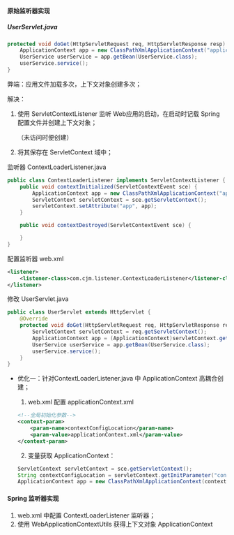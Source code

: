 #### 原始监听器实现

##### UserServlet.java

```java
protected void doGet(HttpServletRequest req, HttpServletResponse resp) throws ServletException, IOException {
    ApplicationContext app = new ClassPathXmlApplicationContext("applicationContext.xml");
    UserService userService = app.getBean(UserService.class);
    userService.service();
}
```

弊端：应用文件加载多次，上下文对象创建多次；

解决：

1. 使用 ServletContextListener 监听 Web应用的启动，在启动时记载 Spring 配置文件并创建上下文对象；

    （未访问时便创建）

2. 将其保存在 ServletContext 域中；



监听器 ContextLoaderListener.java

```java
public class ContextLoaderListener implements ServletContextListener {
    public void contextInitialized(ServletContextEvent sce) {
        ApplicationContext app = new ClassPathXmlApplicationContext("applicationContext.xml");
        ServletContext servletContext = sce.getServletContext();
        servletContext.setAttribute("app", app);
    }

    public void contextDestroyed(ServletContextEvent sce) {

    }
}

```

配置监听器 web.xml

```xml
<listener>
    <listener-class>com.cjm.listener.ContextLoaderListener</listener-class>
</listener>
```

修改 UserServlet.java

```java
public class UserServlet extends HttpServlet {
    @Override
    protected void doGet(HttpServletRequest req, HttpServletResponse resp) throws ServletException, IOException {
        ServletContext servletContext = req.getServletContext();
        ApplicationContext app = (ApplicationContext)servletContext.getAttribute("app");
        UserService userService = app.getBean(UserService.class);
        userService.service();
    }
}
```

- 优化一：针对ContextLoaderListener.java 中 ApplicationContext 高耦合创建；

    1. web.xml 配置 applicationContext.xml

    ```xml
    <!--全局初始化参数-->
    <context-param>
        <param-name>contextConfigLocation</param-name>
        <param-value>applicationContext.xml</param-value>
    </context-param>
    ```

    2. 变量获取 ApplicationContext：

    ```java
    ServletContext servletContext = sce.getServletContext();
    String contextConfigLocation = servletContext.getInitParameter("contextConfigLocation");
    ApplicationContext app = new ClassPathXmlApplicationContext(contextConfigLocation);
    ```

    

#### Spring 监听器实现

1. web.xml 中配置 ContextLoaderListener 监听器；
2. 使用 WebApplicationContextUtils 获得上下文对象 ApplicationContext
